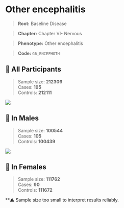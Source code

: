 # Other encephalitis

> **Root:** Baseline Disease  

> **Chapter:** Chapter VI- Nervous  

> **Phenotype:** Other encephalitis  

> **Code:** `G6_ENCEPHOTH`

## 🧪 All Participants  
> Sample size: **212306**  
> Cases: **195**  
> Controls: **212111**
<img src="/Disease/Figures/ALL/Incidence/G6_ENCEPHOTH.png"/>
<CsvTable src="/Disease/Data/ALL/Incidence/COX_G6_ENCEPHOTH.csv" label="🔍 View full results" />

## 👨 In Males  
> Sample size: **100544**  
> Cases: **105**  
> Controls: **100439**
<img src="/Disease/Figures/Male/Incidence/G6_ENCEPHOTH.png"/>
<CsvTable src="/Disease/Data/Male/Incidence/COX_G6_ENCEPHOTH.csv" label="🔍 View full results" />

## 👩 In Females  
> Sample size: **111762**  
> Cases: **90**  
> Controls: **111672**

**⚠️ Sample size too small to interpret results reliably.

